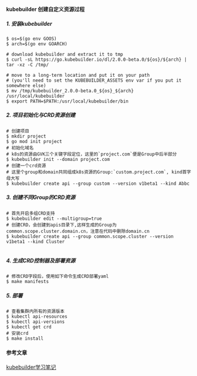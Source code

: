 #### kubebuilder 创建自定义资源过程

##### 1. 安装kubebuilder

```shell
$ os=$(go env GOOS)
$ arch=$(go env GOARCH)

# download kubebuilder and extract it to tmp
$ curl -sL https://go.kubebuilder.io/dl/2.0.0-beta.0/${os}/${arch} | tar -xz -C /tmp/

# move to a long-term location and put it on your path
# (you'll need to set the KUBEBUILDER_ASSETS env var if you put it somewhere else)
$ mv /tmp/kubebuilder_2.0.0-beta.0_${os}_${arch} /usr/local/kubebuilder
$ export PATH=$PATH:/usr/local/kubebuilder/bin
```



##### 2. 项目初始化与CRD资源创建

```shell
# 创建项目
$ mkdir project
$ go mod init project
# 初始化域名
# k8s的资源由GVK三个关键字段定位，这里的`project.com`便是Group中后半部分
$ kubebuilder init --domain project.com 
# 创建一个crd资源
# 这里个group和domain共同组成k8s资源的Group:`custom.project.com`, kind首字母大写
$ kubebuilder create api --group custom --version v1beta1 --kind Abbc
```

##### 3. 创建不同Group的CRD资源

```shell
# 首先开启多组CRD支持
$ kubebuilder edit --multigroup=true
# 创建CRD，会创建到apis目录下,这样生成的Group为common.scope.cluster.domain.cn，注意在代码中删除domain.cn
$ kubebuilder create api --group common.scope.cluster --version v1beta1 --kind Cluster


```

##### 4. 生成CRD控制器及部署资源

```shell
# 修改CRD字段后，使用如下命令生成CRD部署yaml
$ make manifests
```

##### 5. 部署

```shell
# 查看集群内所有的资源版本
$ kubectl api-resources
$ kubectl api-versions
$ kubectl get crd
# 安装crd
$ make install
```

#### 参考文章

[kubebuilder学习笔记](https://segmentfault.com/a/1190000020359577 )